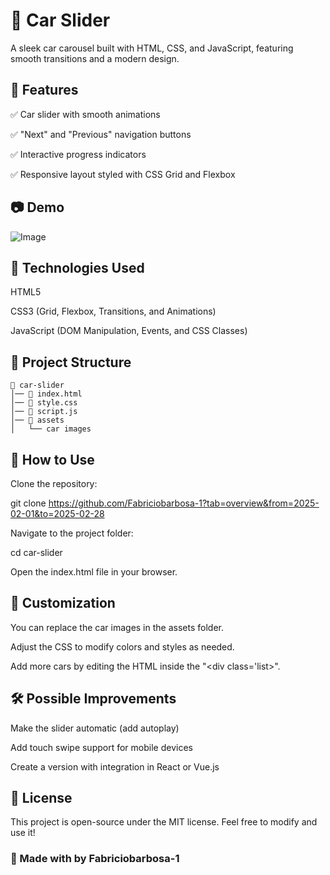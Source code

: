 # 🚗 Car Slider

A sleek car carousel built with HTML, CSS, and JavaScript, featuring smooth transitions and a modern design.

## 📌 Features

✅ Car slider with smooth animations

✅ "Next" and "Previous" navigation buttons

✅ Interactive progress indicators

✅ Responsive layout styled with CSS Grid and Flexbox

## 📷 Demo

![Image](https://github.com/user-attachments/assets/fcde7aaa-84f5-4afc-937c-2db8367004e3)


## 🚀 Technologies Used

HTML5

CSS3 (Grid, Flexbox, Transitions, and Animations)

JavaScript (DOM Manipulation, Events, and CSS Classes)

## 📂 Project Structure
```
📁 car-slider
│── 📄 index.html
│── 📄 style.css
│── 📄 script.js
│── 📁 assets
│   └── car images
```
## 🔧 How to Use

Clone the repository:

git clone https://github.com/Fabriciobarbosa-1?tab=overview&from=2025-02-01&to=2025-02-28

Navigate to the project folder:

cd car-slider

Open the index.html file in your browser.

## 🎨 Customization

You can replace the car images in the assets folder.

Adjust the CSS to modify colors and styles as needed.

Add more cars by editing the HTML inside the "<div class='list>".

## 🛠 Possible Improvements

Make the slider automatic (add autoplay)

Add touch swipe support for mobile devices

Create a version with integration in React or Vue.js

## 📜 License

This project is open-source under the MIT license. Feel free to modify and use it!


### 🚀 Made with by Fabriciobarbosa-1
